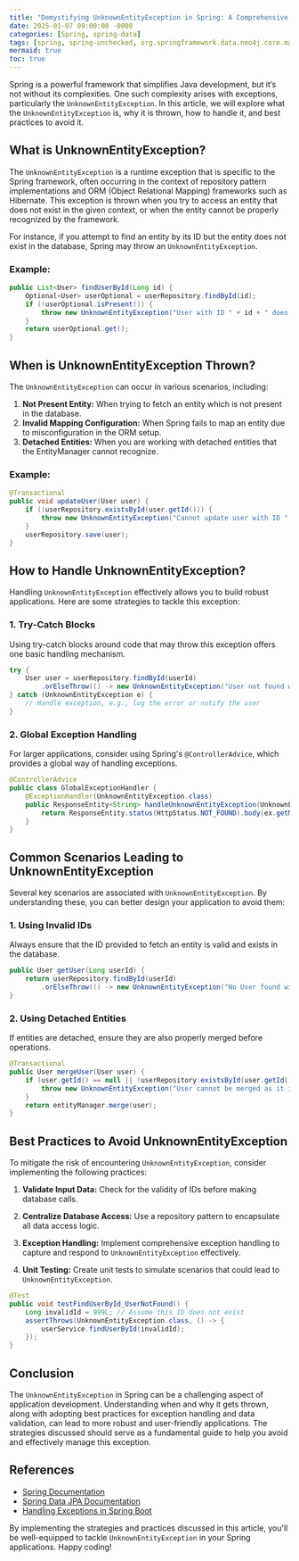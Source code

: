 ```yaml
---
title: "Demystifying UnknownEntityException in Spring: A Comprehensive Guide"
date: 2025-01-07 09:00:00 -0000
categories: [Spring, spring-data]
tags: [spring, spring-unchecked, org.springframework.data.neo4j.core.mapping]
mermaid: true
toc: true
---
```



Spring is a powerful framework that simplifies Java development, but it’s not without its complexities. One such complexity arises with exceptions, particularly the `UnknownEntityException`. In this article, we will explore what the `UnknownEntityException` is, why it is thrown, how to handle it, and best practices to avoid it.


## What is UnknownEntityException?

The `UnknownEntityException` is a runtime exception that is specific to the Spring framework, often occurring in the context of repository pattern implementations and ORM (Object Relational Mapping) frameworks such as Hibernate. This exception is thrown when you try to access an entity that does not exist in the given context, or when the entity cannot be properly recognized by the framework.

For instance, if you attempt to find an entity by its ID but the entity does not exist in the database, Spring may throw an `UnknownEntityException`.

### Example:

```java
public List<User> findUserById(Long id) {
    Optional<User> userOptional = userRepository.findById(id);
    if (!userOptional.isPresent()) {
        throw new UnknownEntityException("User with ID " + id + " does not exist.");
    }
    return userOptional.get();
}
```

## When is UnknownEntityException Thrown?

The `UnknownEntityException` can occur in various scenarios, including:

1. **Not Present Entity:** When trying to fetch an entity which is not present in the database.
2. **Invalid Mapping Configuration:** When Spring fails to map an entity due to misconfiguration in the ORM setup.
3. **Detached Entities:** When you are working with detached entities that the EntityManager cannot recognize.

### Example:

```java
@Transactional
public void updateUser(User user) {
    if (!userRepository.existsById(user.getId())) {
        throw new UnknownEntityException("Cannot update user with ID " + user.getId() + " as it does not exist.");
    }
    userRepository.save(user);
}
```

## How to Handle UnknownEntityException?

Handling `UnknownEntityException` effectively allows you to build robust applications. Here are some strategies to tackle this exception:

### 1. Try-Catch Blocks

Using try-catch blocks around code that may throw this exception offers one basic handling mechanism.

```java
try {
    User user = userRepository.findById(userId)
        .orElseThrow(() -> new UnknownEntityException("User not found with ID: " + userId));
} catch (UnknownEntityException e) {
    // Handle exception, e.g., log the error or notify the user
}
```

### 2. Global Exception Handling

For larger applications, consider using Spring's `@ControllerAdvice`, which provides a global way of handling exceptions.

```java
@ControllerAdvice
public class GlobalExceptionHandler {
    @ExceptionHandler(UnknownEntityException.class)
    public ResponseEntity<String> handleUnknownEntityException(UnknownEntityException ex) {
        return ResponseEntity.status(HttpStatus.NOT_FOUND).body(ex.getMessage());
    }
}
```

## Common Scenarios Leading to UnknownEntityException

Several key scenarios are associated with `UnknownEntityException`. By understanding these, you can better design your application to avoid them:

### 1. Using Invalid IDs

Always ensure that the ID provided to fetch an entity is valid and exists in the database.

```java
public User getUser(Long userId) {
    return userRepository.findById(userId)
        .orElseThrow(() -> new UnknownEntityException("No User found with ID: " + userId));
}
```

### 2. Using Detached Entities

If entities are detached, ensure they are also properly merged before operations.

```java
@Transactional
public User mergeUser(User user) {
    if (user.getId() == null || !userRepository.existsById(user.getId())) {
        throw new UnknownEntityException("User cannot be merged as it is not recognized.");
    }
    return entityManager.merge(user);
}
```

## Best Practices to Avoid UnknownEntityException

To mitigate the risk of encountering `UnknownEntityException`, consider implementing the following practices:

1. **Validate Input Data:** Check for the validity of IDs before making database calls.
   
2. **Centralize Database Access:** Use a repository pattern to encapsulate all data access logic.

3. **Exception Handling:** Implement comprehensive exception handling to capture and respond to `UnknownEntityException` effectively.

4. **Unit Testing:** Create unit tests to simulate scenarios that could lead to `UnknownEntityException`.

```java
@Test
public void testFindUserById_UserNotFound() {
    Long invalidId = 999L; // Assume this ID does not exist
    assertThrows(UnknownEntityException.class, () -> {
        userService.findUserById(invalidId);
    });
}
```

## Conclusion

The `UnknownEntityException` in Spring can be a challenging aspect of application development. Understanding when and why it gets thrown, along with adopting best practices for exception handling and data validation, can lead to more robust and user-friendly applications. The strategies discussed should serve as a fundamental guide to help you avoid and effectively manage this exception.

## References

- [Spring Documentation](https://docs.spring.io/spring-framework/docs/current/reference/html/web.html#spring-web)
- [Spring Data JPA Documentation](https://docs.spring.io/spring-data/jpa/docs/current/reference/html/#overview)
- [Handling Exceptions in Spring Boot](https://spring.io/guides/gs/handling-errors/)

By implementing the strategies and practices discussed in this article, you'll be well-equipped to tackle `UnknownEntityException` in your Spring applications. Happy coding!
